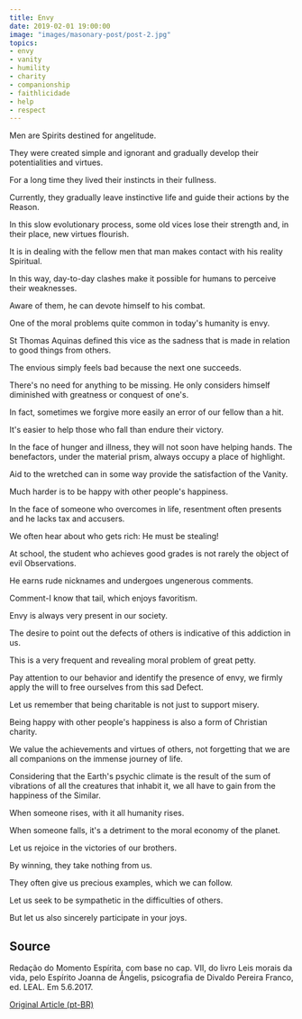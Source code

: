 ```yaml
---
title: Envy
date: 2019-02-01 19:00:00
image: "images/masonary-post/post-2.jpg"
topics: 
- envy
- vanity
- humility
- charity
- companionship
- faithlicidade
- help
- respect
---
```


Men are Spirits destined for angelitude.

They were created simple and ignorant and gradually develop their
potentialities and virtues.

For a long time they lived their instincts in their fullness.

Currently, they gradually leave instinctive life and guide their actions by the
Reason.

In this slow evolutionary process, some old vices lose their strength and, in
their place, new virtues flourish.

It is in dealing with the fellow men that man makes contact with his reality
Spiritual.

In this way, day-to-day clashes make it possible for humans to perceive
their weaknesses.

Aware of them, he can devote himself to his combat.

One of the moral problems quite common in today's humanity is envy.

St Thomas Aquinas defined this vice as the sadness that is made in relation to
good things from others.

The envious simply feels bad because the next one succeeds.

There's no need for anything to be missing. He only considers himself diminished with
greatness or conquest of one's.

In fact, sometimes we forgive more easily an error of our fellow
than a hit.

It's easier to help those who fall than endure their victory.

In the face of hunger and illness, they will not soon have helping hands. The benefactors, under
the material prism, always occupy a place of highlight.

Aid to the wretched can in some way provide the satisfaction of the
Vanity.

Much harder is to be happy with other people's happiness.

In the face of someone who overcomes in life, resentment often presents
and he lacks tax and accusers.

We often hear about who gets rich: He must be stealing!

At school, the student who achieves good grades is not rarely the object of evil
Observations.

He earns rude nicknames and undergoes ungenerous comments.

Comment-I know that tail, which enjoys favoritism.

Envy is always very present in our society.

The desire to point out the defects of others is indicative of this addiction in us.

This is a very frequent and revealing moral problem of great
petty.

Pay attention to our behavior and identify the presence of
envy, we firmly apply the will to free ourselves from this sad
Defect.

Let us remember that being charitable is not just to support misery.

Being happy with other people's happiness is also a form of Christian charity.

We value the achievements and virtues of others, not forgetting that we are
all companions on the immense journey of life.

Considering that the Earth's psychic climate is the result of the sum of vibrations of
all the creatures that inhabit it, we all have to gain from the happiness of the
Similar.

When someone rises, with it all humanity rises.

When someone falls, it's a detriment to the moral economy of the planet.

Let us rejoice in the victories of our brothers.

By winning, they take nothing from us.

They often give us precious examples, which we can follow.

Let us seek to be sympathetic in the difficulties of others.

But let us also sincerely participate in your joys.



## Source
Redação do Momento Espírita, com base no cap. VII, do
livro Leis morais da vida, pelo Espírito Joanna de Ângelis,
psicografia de Divaldo Pereira Franco, ed. LEAL.
Em 5.6.2017. 

[Original Article (pt-BR)](http://www.momento.com.br/pt/ler_texto.php?id=5122)
